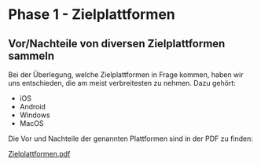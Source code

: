 # Phase 1 - Zielplattformen

## Vor/Nachteile von diversen Zielplattformen sammeln

Bei der Überlegung, welche Zielplattformen in Frage kommen, haben wir uns entschieden, die am meist verbreitesten zu nehmen.
Dazu gehört:

* iOS
* Android
* Windows
* MacOS

Die Vor und Nachteile der genannten Plattformen sind in der PDF zu finden:

[Zielplattformen.pdf](/phase1/plattformen.pdf)